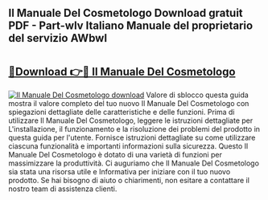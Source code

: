 ## Il Manuale Del Cosmetologo Download gratuit PDF - Part-wlv Italiano Manuale del proprietario del servizio AWbwl

# <h2><a href="http://dfbgzhx.blite.top/?on=Il+Manuale+Del+Cosmetologo">🔗Download 👉🔴 Il Manuale Del Cosmetologo</a></h2>

[![Il Manuale Del Cosmetologo download](https://i.imgur.com/lujVjoI.png)](http://dfbgzhx.blite.top/?on=Il+Manuale+Del+Cosmetologo)
Valore di sblocco questa guida mostra il valore completo del tuo nuovo Il Manuale Del Cosmetologo con spiegazioni dettagliate delle caratteristiche e delle funzioni. Prima di utilizzare Il Manuale Del Cosmetologo, leggere le istruzioni dettagliate per L'installazione, il funzionamento e la risoluzione dei problemi del prodotto in questa guida per l'utente. Fornisce istruzioni dettagliate su come utilizzare ciascuna funzionalità e importanti informazioni sulla sicurezza. Questo Il Manuale Del Cosmetologo è dotato di una varietà di funzioni per massimizzare la produttività. Ci auguriamo che Il Manuale Del Cosmetologo sia stata una risorsa utile e Informativa per iniziare con il tuo nuovo prodotto. Se hai bisogno di aiuto o chiarimenti, non esitare a contattare il nostro team di assistenza clienti.
